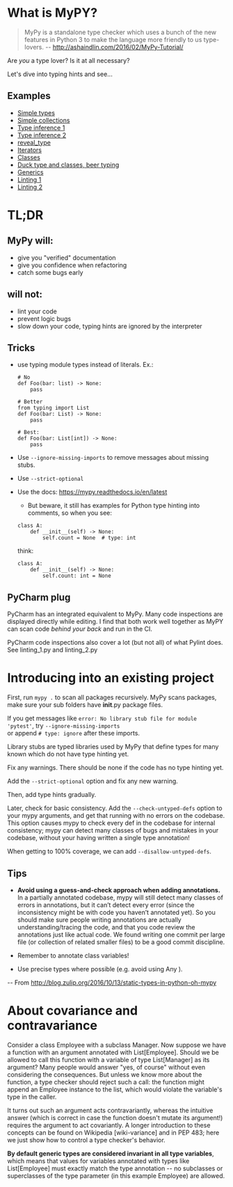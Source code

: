 # What is MyPY?
> MyPy is a standalone type checker which uses a bunch of the new features in 
> Python 3 to make the language more friendly to us type-lovers.
> -- http://ashaindlin.com/2016/02/MyPy-Tutorial/

Are _you_ a type lover?  Is it at all necessary?

Let's dive into typing hints and see...


## Examples

- [Simple types](simple_types.ipynb)
- [Simple collections](simple_collections.py)
- [Type inference 1](type_inference_1.py)
- [Type inference 2](type_inference_2.py)
- [reveal_type](reveal_type.py)
- [Iterators](iterators.py)
- [Classes](classes_and_some_beers.py)
- [Duck type and classes, beer typing](classes_structural_subtyping_and_some_more_beers.py)
- [Generics](classes_generics.py)
- [Linting 1](linting_1.py)
- [Linting 2](linting_2.py)


# TL;DR

## MyPy will:
- give you "verified" documentation
- give you confidence when refactoring
- catch some bugs early

## will not:
- lint your code
- prevent logic bugs
- slow down your code, typing hints are ignored by the interpreter 

## Tricks
- use typing module types instead of literals. Ex.: 
    ```
    # No    
    def Foo(bar: list) -> None:
        pass

    # Better
    from typing import List
    def Foo(bar: List) -> None:
        pass
        
    # Best: 
    def Foo(bar: List[int]) -> None:
        pass
    ```  

- Use `--ignore-missing-imports` to remove messages about missing stubs.
- Use `--strict-optional`
- Use the docs: https://mypy.readthedocs.io/en/latest
    - But beware, it still has examples for Python type hinting into comments, so when you see:
    ```
    class A:
        def __init__(self) -> None:
            self.count = None  # type: int
    ```  
    think:
    ```
    class A:
        def __init__(self) -> None:
            self.count: int = None
    ```

 

## PyCharm plug
PyCharm has an integrated equivalent to MyPy. Many code inspections are displayed directly while editing.
I find that both work well together as MyPY can scan code _behind your back_ and run in the CI.

PyCharm code inspections also cover a lot (but not all) of what Pylint does. 
See linting_1.py and linting_2.py


# Introducing into an existing project

First, run  `mypy .` to scan all packages recursively. MyPy scans packages, make sure your sub folders have 
__init__.py package files.

If you get messages like `error: No library stub file for module 'pytest'`, try `--ignore-missing-imports`   
or append `# type: ignore`  after these imports.

Library stubs are typed libraries used by MyPy that define types for many known which do not have type hinting yet.

Fix any warnings. There should be none if the code has no type hinting yet.

Add the `--strict-optional` option and fix any new warning.

Then, add type hints gradually.

Later, check for basic consistency. Add the `--check-untyped-defs` option to your mypy arguments, and get that running
with no errors on the codebase. This option causes mypy to check every def in the codebase for internal consistency;
mypy can detect many classes of bugs and mistakes in your codebase, without your having written a single type
annotation!

When getting to 100% coverage, we can add `--disallow-untyped-defs`.


## Tips

- **Avoid using a guess-and-check approach when adding annotations.** In a partially annotated codebase, mypy will still
detect many classes of errors in annotations, but it can’t detect every error (since the inconsistency might be with
code you haven’t annotated yet). So you should make sure people writing annotations are actually understanding/tracing
the code, and that you code review the annotations just like actual code. We found writing one commit per large file (or
collection of related smaller files) to be a good commit discipline.

- Remember to annotate class variables!

- Use precise types where possible (e.g. avoid using Any ).

-- From http://blog.zulip.org/2016/10/13/static-types-in-python-oh-mypy


# About covariance and contravariance

Consider a class Employee with a subclass Manager. Now suppose we have a function with an argument annotated with
List[Employee]. Should we be allowed to call this function with a variable of type List[Manager] as its argument? Many
people would answer "yes, of course" without even considering the consequences. But unless we know more about the
function, a type checker should reject such a call: the function might append an Employee instance to the list, which
would violate the variable's type in the caller.

It turns out such an argument acts contravariantly, whereas the intuitive answer (which is correct in case the function
doesn't mutate its argument!) requires the argument to act covariantly. A longer introduction to these concepts can be
found on Wikipedia [wiki-variance] and in PEP 483; here we just show how to control a type checker's behavior.

**By default generic types are considered invariant in all type variables**, which means that values for variables annotated
with types like List[Employee] must exactly match the type annotation -- no subclasses or superclasses of the type
parameter (in this example Employee) are allowed.

